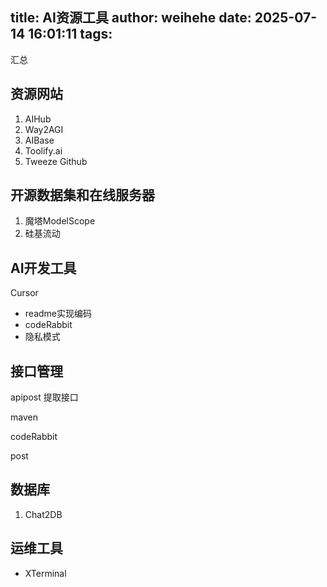 title: AI资源工具
author: weihehe
date: 2025-07-14 16:01:11
tags:
---
汇总
<!--more-->
## 资源网站
1. AIHub
2. Way2AGI
3. AIBase
4. Toolify.ai
5. Tweeze Github

## 开源数据集和在线服务器 
1. 魔塔ModelScope
2. 硅基流动


## AI开发工具

Cursor
- readme实现编码
- codeRabbit
- 隐私模式

## 接口管理

apipost 提取接口

maven

codeRabbit

post

## 数据库

1. Chat2DB

## 运维工具

- XTerminal



